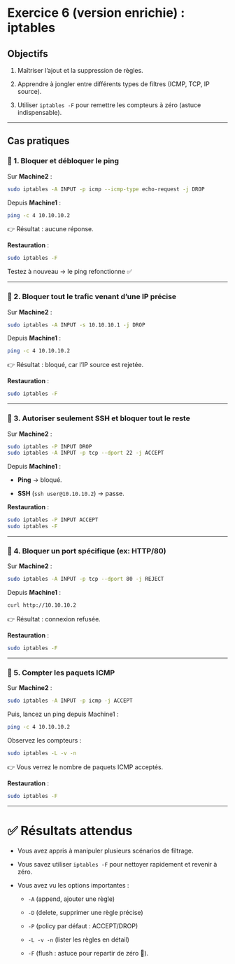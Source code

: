 

# Exercice 6 (version enrichie) : iptables

## Objectifs

1. Maîtriser l’ajout et la suppression de règles.

2. Apprendre à jongler entre différents types de filtres (ICMP, TCP, IP source).

3. Utiliser `iptables -F` pour remettre les compteurs à zéro (astuce indispensable).

---

## Cas pratiques

### 🔹 1. Bloquer et débloquer le ping

Sur **Machine2** :

```bash
sudo iptables -A INPUT -p icmp --icmp-type echo-request -j DROP
```

Depuis **Machine1** :

```bash
ping -c 4 10.10.10.2
```

👉 Résultat : aucune réponse.

**Restauration** :

```bash
sudo iptables -F
```

Testez à nouveau → le ping refonctionne ✅

---

### 🔹 2. Bloquer tout le trafic venant d’une IP précise

Sur **Machine2** :

```bash
sudo iptables -A INPUT -s 10.10.10.1 -j DROP
```

Depuis **Machine1** :

```bash
ping -c 4 10.10.10.2
```

👉 Résultat : bloqué, car l’IP source est rejetée.

**Restauration** :

```bash
sudo iptables -F
```

---

### 🔹 3. Autoriser seulement SSH et bloquer tout le reste

Sur **Machine2** :

```bash
sudo iptables -P INPUT DROP
sudo iptables -A INPUT -p tcp --dport 22 -j ACCEPT
```

Depuis **Machine1** :

- **Ping** → bloqué.

- **SSH** (`ssh user@10.10.10.2`) → passe.

**Restauration** :

```bash
sudo iptables -P INPUT ACCEPT
sudo iptables -F
```

---

### 🔹 4. Bloquer un port spécifique (ex: HTTP/80)

Sur **Machine2** :

```bash
sudo iptables -A INPUT -p tcp --dport 80 -j REJECT
```

Depuis **Machine1** :

```bash
curl http://10.10.10.2
```

👉 Résultat : connexion refusée.

**Restauration** :

```bash
sudo iptables -F
```

---

### 🔹 5. Compter les paquets ICMP

Sur **Machine2** :

```bash
sudo iptables -A INPUT -p icmp -j ACCEPT
```

Puis, lancez un ping depuis Machine1 :

```bash
ping -c 4 10.10.10.2
```

Observez les compteurs :

```bash
sudo iptables -L -v -n
```

👉 Vous verrez le nombre de paquets ICMP acceptés.

**Restauration** :

```bash
sudo iptables -F
```

---

# ✅ Résultats attendus

- Vous avez appris à manipuler plusieurs scénarios de filtrage.

- Vous savez utiliser `iptables -F` pour nettoyer rapidement et revenir à zéro.

- Vous avez vu les options importantes :
  
  - `-A` (append, ajouter une règle)
  
  - `-D` (delete, supprimer une règle précise)
  
  - `-P` (policy par défaut : ACCEPT/DROP)
  
  - `-L -v -n` (lister les règles en détail)
  
  - `-F` (flush : astuce pour repartir de zéro 🎯).


